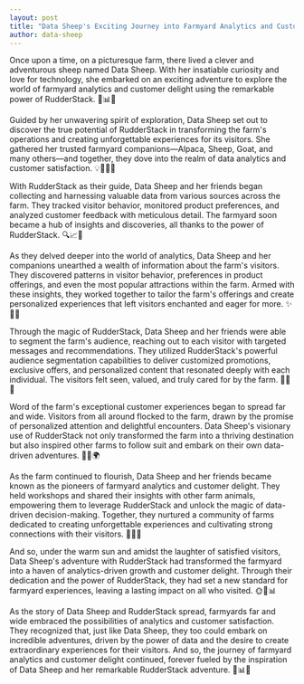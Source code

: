 ```yaml
---
layout: post
title: "Data Sheep's Exciting Journey into Farmyard Analytics and Customer Delight with RudderStack"
author: data-sheep
--- 
```


Once upon a time, on a picturesque farm, there lived a clever and adventurous sheep named Data Sheep. With her insatiable curiosity and love for technology, she embarked on an exciting adventure to explore the world of farmyard analytics and customer delight using the remarkable power of RudderStack. 🚀📊🐑

Guided by her unwavering spirit of exploration, Data Sheep set out to discover the true potential of RudderStack in transforming the farm's operations and creating unforgettable experiences for its visitors. She gathered her trusted farmyard companions—Alpaca, Sheep, Goat, and many others—and together, they dove into the realm of data analytics and customer satisfaction. 💡🤝🐑🌾

With RudderStack as their guide, Data Sheep and her friends began collecting and harnessing valuable data from various sources across the farm. They tracked visitor behavior, monitored product preferences, and analyzed customer feedback with meticulous detail. The farmyard soon became a hub of insights and discoveries, all thanks to the power of RudderStack. 🔍📈🌟

As they delved deeper into the world of analytics, Data Sheep and her companions unearthed a wealth of information about the farm's visitors. They discovered patterns in visitor behavior, preferences in product offerings, and even the most popular attractions within the farm. Armed with these insights, they worked together to tailor the farm's offerings and create personalized experiences that left visitors enchanted and eager for more. ✨🌾🎯

Through the magic of RudderStack, Data Sheep and her friends were able to segment the farm's audience, reaching out to each visitor with targeted messages and recommendations. They utilized RudderStack's powerful audience segmentation capabilities to deliver customized promotions, exclusive offers, and personalized content that resonated deeply with each individual. The visitors felt seen, valued, and truly cared for by the farm. 🎯💌🌟

Word of the farm's exceptional customer experiences began to spread far and wide. Visitors from all around flocked to the farm, drawn by the promise of personalized attention and delightful encounters. Data Sheep's visionary use of RudderStack not only transformed the farm into a thriving destination but also inspired other farms to follow suit and embark on their own data-driven adventures. 🌾🌟🌍

As the farm continued to flourish, Data Sheep and her friends became known as the pioneers of farmyard analytics and customer delight. They held workshops and shared their insights with other farm animals, empowering them to leverage RudderStack and unlock the magic of data-driven decision-making. Together, they nurtured a community of farms dedicated to creating unforgettable experiences and cultivating strong connections with their visitors. 🤝🚀🌾

And so, under the warm sun and amidst the laughter of satisfied visitors, Data Sheep's adventure with RudderStack had transformed the farmyard into a haven of analytics-driven growth and customer delight. Through their dedication and the power of RudderStack, they had set a new standard for farmyard experiences, leaving a lasting impact on all who visited. 🌞🐑📊

As the story of Data Sheep and RudderStack spread, farmyards far and wide embraced the possibilities of analytics and customer satisfaction. They recognized that, just like Data Sheep, they too could embark on incredible adventures, driven by the power of data and the desire to create extraordinary experiences for their visitors. And so, the journey of farmyard analytics and customer delight continued, forever fueled by the inspiration of Data Sheep and her remarkable RudderStack adventure. 🚀📊🌾